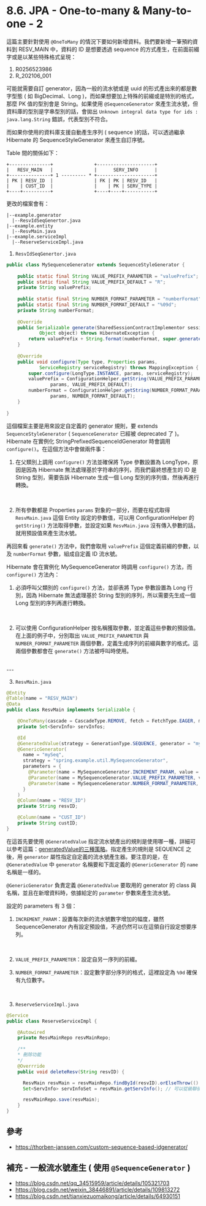 # 8.6. JPA - One-to-many & Many-to-one - 2
這篇主要針對使用 `@OneToMany` 的情況下要如何新增資料。我們要新增一筆預約資料到 RESV_MAIN 中，資料的 ID 是想要透過 sequence 的方式產生，在前面前綴字或是以某些特殊格式呈現：
1. R0256523986
2. R_202106_001

可能就需要自訂 generator，因為一般的流水號或是 uuid 的形式產出來的都是數字型態 ( 如 BigDecimal、Long )，而如果想要加上特殊的前綴或是特別的格式，那麼 PK 值的型別會是 String。如果使用 `@SequenceGenerator` 來產生流水號，但資料庫的型別是字串型別的話，會拋出 `Unknown integral data type for ids : java.lang.String` 錯誤，代表型別不符合。

而如果你使用的資料庫支援自動產生序列 ( sequence )的話，可以透過繼承 Hibernate 的 SequenceStyleGenerator 來產生自訂序號。

Table 間的關係如下：
```
+---------------+               +---------------------+
|   RESV_MAIN   |               |      SERV_INFO      |
+---------------+ 1 --------- * +---------------------+
| PK | RESV_ID  |               | FK | PK | RESV_ID   |
|    | CUST_ID  |               |    | PK | SERV_TYPE |
+----+----------+               +----+----+-----------+
```

更改的檔案會有：
```
|--example.generator
  |--ResvIdSeqGenertor.java
|--example.entity
  |--ResvMain.java
|--example.serviceImpl
  |--ReserveServiceImpl.java
```

1. `ResvIdSeqGenertor.java`
```java
public class MySequenceGenerator extends SequenceStyleGenerator {
 
    public static final String VALUE_PREFIX_PARAMETER = "valuePrefix";
    public static final String VALUE_PREFIX_DEFAULT = "R";
    private String valuePrefix;
 
    public static final String NUMBER_FORMAT_PARAMETER = "numberFormat";
    public static final String NUMBER_FORMAT_DEFAULT = "%09d";
    private String numberFormat;
 
    @Override
    public Serializable generate(SharedSessionContractImplementor session,
            Object object) throws HibernateException {
        return valuePrefix + String.format(numberFormat, super.generate(session, object));
    }
 
    @Override
    public void configure(Type type, Properties params,
            ServiceRegistry serviceRegistry) throws MappingException {
        super.configure(LongType.INSTANCE, params, serviceRegistry);
        valuePrefix = ConfigurationHelper.getString(VALUE_PREFIX_PARAMETER,
                params, VALUE_PREFIX_DEFAULT);
        numberFormat = ConfigurationHelper.getString(NUMBER_FORMAT_PARAMETER,
                params, NUMBER_FORMAT_DEFAULT);
    }
 
}
```
這個檔案主要是用來設定自定義的 generator 規則，要 extends `SequenceStyleGenerator` ( `SequenceGenerator` 已經被 deprecated 了 )。Hibernate 在實例化 StringPrefixedSequenceIdGenerator 時會調用 `configure()`。在這個方法中會做兩件事：

1. 在父類別上調用 `configure()` 方法並確保將 Type 參數設置為 LongType，原因是因為 Hibernate 無法處理基於字符串的序列，而我們最終想產生的 ID 是 String 型別，需要告訴 Hibernate 生成一個 Long 型別的序列值，然後再進行轉換。
<br/>

2. 所有參數都是 Properties `params` 對象的一部分，而要在程式取得 `ResvMain.java` 這個 Entity 設定的參數值，可以用 ConfigurationHelper 的 `getString()` 方法取得參數，並設定如果 `ResvMain.java` 沒有傳入參數的話，就用預設值來產生流水號。

再回來看 `generate()` 方法中，我們會取用 `valuePrefix` 這個定義前綴的參數，以及 `numberFormat` 參數，組成自定義 ID 流水號。

Hibernate 會在實例化 MySequenceGenerator 時調用 `configure()` 方法，而 `configure()` 方法內：
1. 必須呼叫父類別的 `configure()` 方法，並卻表將 Type 參數設置為 Long 行別，因為 Hibernate 無法處理基於 String 型別的序列，所以需要先生成一個 Long 型別的序列再進行轉換。
<br/>

2. 可以使用 ConfigurationHelper 按名稱獲取參數，並定義這些參數的預設值。在上面的例子中，分別取出 `VALUE_PREFIX_PARAMETER` 與 `NUMBER_FORMAT_PARAMETER` 兩個參數，定義生成序列的前綴與數字的格式。這兩個參數都會在 `generate()` 方法被呼叫時使用。
<br/>
---

3. `ResvMain.java`
```java
@Entity
@Table(name = "RESV_MAIN")
@Data
public class ResvMain implements Serializable {

    @OneToMany(cascade = CascadeType.REMOVE, fetch = FetchType.EAGER, mappedBy = "resvMain")
    private Set<ServInfo> servInfos;

    @Id
    @GeneratedValue(strategy = GenerationType.SEQUENCE, generator = "mySeq")
    @GenericGenerator(
      name = "mySeq",
      strategy = "spring.example.util.MySequenceGenerator",
      parameters = {
        @Parameter(name = MySequenceGenerator.INCREMENT_PARAM, value = "1"),
        @Parameter(name = MySequenceGenerator.VALUE_PREFIX_PARAMETER, value = "R"),
        @Parameter(name = MySequenceGenerator.NUMBER_FORMAT_PARAMETER, value = "%09d"),
      }
    )
    @Column(name = "RESV_ID")
    private String resvID;

    @Column(name = "CUST_ID")
    private String custID;
}
```
在這首先要使用 `@GeneratedValue` 指定流水號產出的規則是使用哪一種，詳細可以參考這篇：[generatedValue的三種策略](https://medium.com/@BalicantaYao/jpa-%E4%B8%AD-generatedvalue-%E7%9A%84%E4%B8%89%E7%A8%AE%E7%AD%96%E7%95%A5-bedebf1c076d)。指定產生的規則是 SEQUENCE 之後，用 `generator` 屬性指定自定義的流水號產生器。要注意的是，在 `@GeneratedValue` 中 `generator` 名稱要和下面定義的 `@GenericGenerator` 的 `name` 名稱是一樣的。

`@GenericGenerator` 負責定義 `@GeneratedValue` 要取用的 generator 的 class 與名稱，並且在新增資料時，依據給定的 `parameter` 參數來產生流水號。

設定的 parameters 有 3 個：
1. `INCREMENT_PARAM`：設置每次新的流水號數字增加的幅度，雖然 SequenceGenerator 內有設定預設值，不過仍然可以在這領自行設定想要序列。
<br/>

2. `VALUE_PREFIX_PARAMETER`：設定自另一序列的前綴。 

3. `NUMBER_FORMAT_PARAMETER`：設定數字部分序列的格式，這裡設定為 `%9d` 確保有九位數字。
<br/>

3. `ReserveServiceImpl.java`
```java
@Service
public class ReserveServiceImpl {

    @Autowired
    private ResvMainRepo resvMainRepo;

    /**
    * 刪除功能
    */
    @Overrride
    public void deleteResv(String resvID) {

      ResvMain resvMain = resvMainRepo.findById(resvID).orElseThrow(() -> new DataNotFoundException("查無資料"));
      Set<ServInfo> servInfoSet = resvMain.getServInfo(); // 可以從級聯後的 entity 中取得關聯物件

      resvMainRepo.save(resvMain);
    }
}
```

## 參考
* https://thorben-janssen.com/custom-sequence-based-idgenerator/

## 補充 - 一般流水號產生 ( 使用 `@SequenceGenerator` )
* https://blog.csdn.net/qq_34515959/article/details/105321703
* https://blog.csdn.net/weixin_38446891/article/details/109813272
* https://blog.csdn.net/tianxiezuomaikong/article/details/64930151